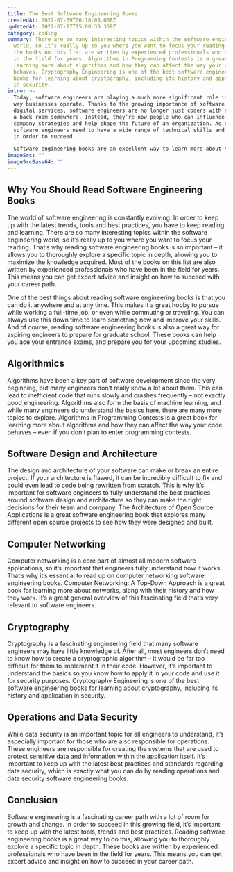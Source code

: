 ```yaml
---
title: The Best Software Engineering Books
createdAt: 2022-07-09T06:18:05.008Z
updatedAt: 2022-07-17T15:00:30.369Z
category: coding
summary: There are so many interesting topics within the software engineering
  world, so it’s really up to you where you want to focus your reading. Most of
  the books on this list are written by experienced professionals who have been
  in the field for years. Algorithms in Programming Contests is a great book for
  learning more about algorithms and how they can affect the way your code
  behaves. Cryptography Engineering is one of the best software engineering
  books for learning about cryptography, including its history and application
  in security.
intro: >-
  Today, software engineers are playing a much more significant role in the
  way businesses operate. Thanks to the growing importance of software and
  digital services, software engineers are no longer just coders with a desk in
  a back room somewhere. Instead, they’re now people who can influence entire
  company strategies and help shape the future of an organization. As such,
  software engineers need to have a wide range of technical skills and knowledge
  in order to succeed. 

  Software engineering books are an excellent way to learn more about this fast-growing profession, as well as expand your own knowledge and skills. Here we take a look at some of the best software engineering books you can read to supplement your existing education from university or other sources. Even if you don’t think you need them right now, keep reading for some great information about these essential books for software engineers…
imageSrc: ""
imageSrcBase64: ""
---
```


## Why You Should Read Software Engineering Books

The world of software engineering is constantly evolving. In order to keep up with the latest trends, tools and best practices, you have to keep reading and learning. There are so many interesting topics within the software engineering world, so it’s really up to you where you want to focus your reading. That’s why reading software engineering books is so important – it allows you to thoroughly explore a specific topic in depth, allowing you to maximize the knowledge acquired. Most of the books on this list are also written by experienced professionals who have been in the field for years. This means you can get expert advice and insight on how to succeed with your career path.

One of the best things about reading software engineering books is that you can do it anywhere and at any time. This makes it a great hobby to pursue while working a full-time job, or even while commuting or traveling. You can always use this down time to learn something new and improve your skills. And of course, reading software engineering books is also a great way for aspiring engineers to prepare for graduate school. These books can help you ace your entrance exams, and prepare you for your upcoming studies.

## Algorithmics

Algorithms have been a key part of software development since the very beginning, but many engineers don’t really know a lot about them. This can lead to inefficient code that runs slowly and crashes frequently – not exactly good engineering. Algorithms also form the basis of machine learning, and while many engineers do understand the basics here, there are many more topics to explore. Algorithms in Programming Contests is a great book for learning more about algorithms and how they can affect the way your code behaves – even if you don’t plan to enter programming contests.

## Software Design and Architecture

The design and architecture of your software can make or break an entire project. If your architecture is flawed, it can be incredibly difficult to fix and could even lead to code being rewritten from scratch. This is why it’s important for software engineers to fully understand the best practices around software design and architecture so they can make the right decisions for their team and company. The Architecture of Open Source Applications is a great software engineering book that explores many different open source projects to see how they were designed and built.

## Computer Networking

Computer networking is a core part of almost all modern software applications, so it’s important that engineers fully understand how it works. That’s why it’s essential to read up on computer networking software engineering books. Computer Networking: A Top-Down Approach is a great book for learning more about networks, along with their history and how they work. It’s a great general overview of this fascinating field that’s very relevant to software engineers.

## Cryptography

Cryptography is a fascinating engineering field that many software engineers may have little knowledge of. After all, most engineers don’t need to know how to create a cryptographic algorithm – it would be far too difficult for them to implement it in their code. However, it’s important to understand the basics so you know how to apply it in your code and use it for security purposes. Cryptography Engineering is one of the best software engineering books for learning about cryptography, including its history and application in security.

## Operations and Data Security

While data security is an important topic for all engineers to understand, it’s especially important for those who are also responsible for operations. These engineers are responsible for creating the systems that are used to protect sensitive data and information within the application itself. It’s important to keep up with the latest best practices and standards regarding data security, which is exactly what you can do by reading operations and data security software engineering books.

## Conclusion

Software engineering is a fascinating career path with a lot of room for growth and change. In order to succeed in this growing field, it’s important to keep up with the latest tools, trends and best practices. Reading software engineering books is a great way to do this, allowing you to thoroughly explore a specific topic in depth. These books are written by experienced professionals who have been in the field for years. This means you can get expert advice and insight on how to succeed in your career path.
